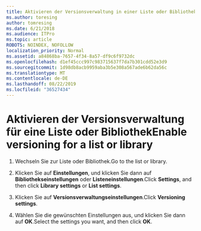 ```yaml
---
title: Aktivieren der Versionsverwaltung in einer Liste oder Bibliothek
ms.author: toresing
author: tomresing
ms.date: 6/21/2018
ms.audience: ITPro
ms.topic: article
ROBOTS: NOINDEX, NOFOLLOW
localization_priority: Normal
ms.assetid: a84868ba-7657-4f34-8a57-df9c6f9732dc
ms.openlocfilehash: d1ef45ccc997c983715637f7da7b301cdd52e3d9
ms.sourcegitcommit: 1d98db8acb9959aba3b5e308a567ade6b62da56c
ms.translationtype: MT
ms.contentlocale: de-DE
ms.lasthandoff: 08/22/2019
ms.locfileid: "36527434"
---
```

# <a name="enable-versioning-for-a-list-or-library"></a><span data-ttu-id="85d48-102">Aktivieren der Versionsverwaltung für eine Liste oder Bibliothek</span><span class="sxs-lookup"><span data-stu-id="85d48-102">Enable versioning for a list or library</span></span>

1. <span data-ttu-id="85d48-103">Wechseln Sie zur Liste oder Bibliothek.</span><span class="sxs-lookup"><span data-stu-id="85d48-103">Go to the list or library.</span></span>
    
2. <span data-ttu-id="85d48-104">Klicken Sie auf **Einstellungen**, und klicken Sie dann auf **Bibliothekseinstellungen** oder **Listeneinstellungen**.</span><span class="sxs-lookup"><span data-stu-id="85d48-104">Click **Settings**, and then click **Library settings** or **List settings**.</span></span>
    
3. <span data-ttu-id="85d48-105">Klicken Sie auf **Versionsverwaltungseinstellungen**.</span><span class="sxs-lookup"><span data-stu-id="85d48-105">Click **Versioning settings**.</span></span>
    
4. <span data-ttu-id="85d48-106">Wählen Sie die gewünschten Einstellungen aus, und klicken Sie dann auf **OK**.</span><span class="sxs-lookup"><span data-stu-id="85d48-106">Select the settings you want, and then click **OK**.</span></span>
    

